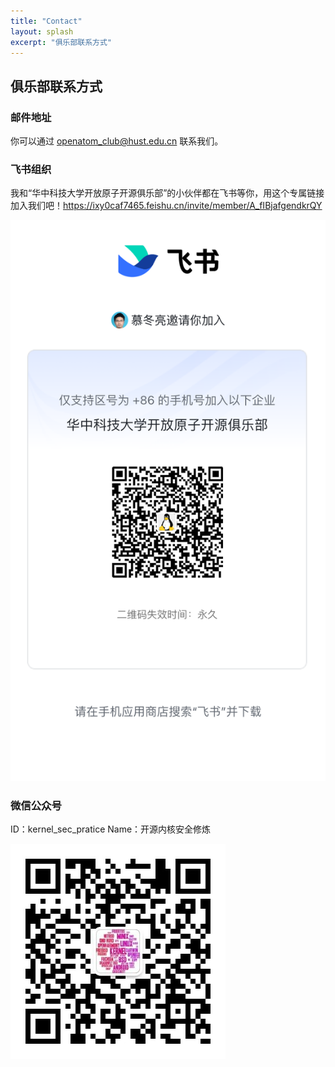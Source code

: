 ```yaml
---
title: "Contact"
layout: splash
excerpt: "俱乐部联系方式"
---
```


## 俱乐部联系方式

### 邮件地址

你可以通过 <openatom_club@hust.edu.cn> 联系我们。

### 飞书组织

我和“华中科技大学开放原子开源俱乐部”的小伙伴都在飞书等你，用这个专属链接加入我们吧！<https://ixy0caf7465.feishu.cn/invite/member/A_fIBjafgendkrQY>

![邀请链接](/assets/images/invitaton_link.png)

### 微信公众号

ID：kernel_sec_pratice
Name：开源内核安全修炼

![公众号](/assets/images/QRcode_oc.jpg)